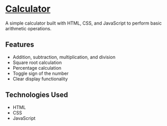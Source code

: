 # [Calculator](https://chetpls.github.io/calculator/)

A simple calculator built with HTML, CSS, and JavaScript to perform basic arithmetic operations.

## Features

- Addition, subtraction, multiplication, and division
- Square root calculation
- Percentage calculation
- Toggle sign of the number
- Clear display functionality

## Technologies Used
- HTML
- CSS
- JavaScript
